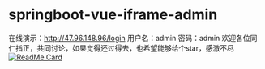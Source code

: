 # springboot-vue-iframe-admin
在线演示：http://47.96.148.96/login
用户名：admin
密码：admin
欢迎各位同仁指正，共同讨论，如果觉得还过得去，也希望能够给个star，感激不尽
[![ReadMe Card](https://github-readme-stats.vercel.app/api/pin/?username=anuraghazra&repo=github-readme-stats)](https://github.com/anuraghazra/github-readme-stats)
